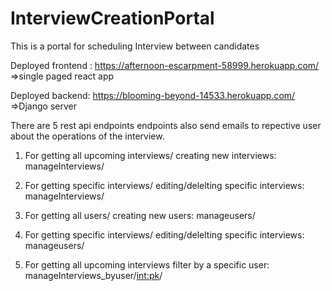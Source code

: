 # InterviewCreationPortal
This is a portal for scheduling Interview between candidates


Deployed frontend : https://afternoon-escarpment-58999.herokuapp.com/
=>single paged react app

Deployed backend: https://blooming-beyond-14533.herokuapp.com/ 
=>Django server

There are 5 rest api endpoints
endpoints also send emails to repective user about the operations of the interview.

1. For getting all upcoming interviews/ creating new interviews:
    manageInterviews/
    
2. For getting specific interviews/ editing/delelting specific interviews:
    manageInterviews/<int>


3. For getting all users/ creating new users:
    manageusers/
    

4. For getting specific interviews/ editing/delelting specific interviews:
    manageusers/<int>
    
5. For getting all upcoming interviews filter by a specific user:
    manageInterviews_byuser/<int:pk>/



